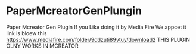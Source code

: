 # PaperMcreatorGenPlungin
Paper Mcreator Gen Plugin
If you Like doing it by Media Fire We appcet it link is bloew this
https://www.mediafire.com/folder/9ddzuti89vtuy/download2
THIS PLUGIN OLNY WORKS IN MCREATOR
